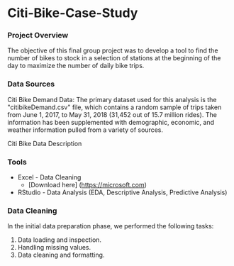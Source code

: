 # Citi-Bike-Case-Study

### Project Overview

The objective of this final group project was to develop a tool to find the number of bikes to stock in a selection of stations at the beginning of the day to maximize the number of daily bike trips.

### Data Sources

Citi Bike Demand Data: The primary dataset used for this analysis is the "citibikeDemand.csv" file, which contains a random sample of trips taken from June 1, 2017, to May 31, 2018 (31,452 out of 15.7 million rides). The information has been supplemented with demographic, economic, and weather information pulled from a variety of sources. 

Citi Bike Data Description

### Tools

- Excel - Data Cleaning
  - [Download here] (https://microsoft.com)
- RStudio - Data Analysis (EDA, Descriptive Analysis, Predictive Analysis)

### Data Cleaning

In the initial data preparation phase, we performed the following tasks:
1. Data loading and inspection.
2. Handling missing values.
3. Data cleaning and formatting.
